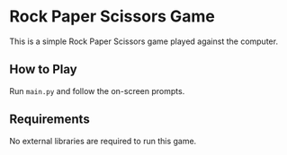 # Rock Paper Scissors Game

This is a simple Rock Paper Scissors game played against the computer.

## How to Play

Run `main.py` and follow the on-screen prompts.

## Requirements

No external libraries are required to run this game.

